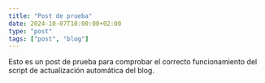 ```yaml
---
title: "Post de prueba"
date: 2024-10-07T10:00:00+02:00
type: "post"
tags: ["post", "blog"]
---
```


Esto es un post de prueba para comprobar el correcto funcionamiento del script de actualización automática del blog.